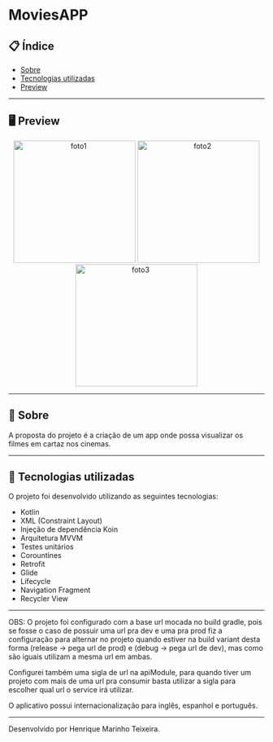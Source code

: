 # MoviesAPP

## 📋 Índice

- [Sobre](#-Sobre)
- [Tecnologias utilizadas](#-Tecnologias-utilizadas)
- [Preview](#-Preview)

---

## 🖥 Preview 

<div align="center">
  
<!-- Imagem 1 -->
<img src="https://github.com/henriqtm1/MoviesAPP/assets/69311308/ceac84e1-e9fa-4239-a695-3d3a898c7900" alt="foto1" width="240" />

<!-- Imagem 2 -->
<img src="https://github.com/henriqtm1/MoviesAPP/assets/69311308/e83922fd-4704-422f-b48d-0e7c818852b4" alt="foto2" width="240" />

<!-- Imagem 3 -->
<img src="https://github.com/henriqtm1/MoviesAPP/assets/69311308/ffd97145-1adc-42b2-8690-c4f52ae04a4d" alt="foto3" width="240" />
</div>

---

## 📖 Sobre 

A proposta do projeto é a criação de um app onde possa visualizar os filmes em cartaz nos cinemas.

--- 

## 🚀 Tecnologias utilizadas

O projeto foi desenvolvido utilizando as seguintes tecnologias:

- Kotlin
- XML (Constraint Layout)
- Injeção de dependência Koin
- Arquitetura MVVM
- Testes unitários
- Corountines
- Retrofit
- Glide
- Lifecycle
- Navigation Fragment
- Recycler View
---

OBS: O projeto foi configurado com a base url mocada no build gradle, pois se fosse o caso de possuir uma url pra dev e uma pra prod fiz a configuração para alternar no projeto quando estiver na build variant desta forma (release -> pega url de prod) e (debug -> pega url de dev), mas como são iguais utilizam a mesma url em ambas.

Configurei também uma sigla de url na apiModule, para quando tiver um projeto com mais de uma url pra consumir basta utilizar a sigla para escolher qual url o service irá utilizar.

O aplicativo possui internacionalização para inglês, espanhol e português.

--- 
Desenvolvido por Henrique Marinho Teixeira.
